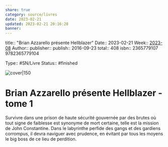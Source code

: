 ```yaml
---
share: true 
category: source/livres
date: 2023-02-21
updated: 2023-02-21 20:16:28
banner: 
---
```

title:: "Brian Azzarello présente Hellblazer"
Date:: 2023-02-21
Week:: [2023-08](../../week/2023-08.md)
Author:: [](.md)
publisher:: 
publish:: 2016-09-23
total:: 408
isbn:: 2365779107 9782365779104

Type:: #SN/Livre 
Status:: #finished 

![cover|150]()

# Brian Azzarello présente Hellblazer - tome 1

Survivre dans une prison de haute sécurité gouvernée par des brutes où tout signe de faiblesse est synonyme de mort certaine, telle est la mission de John Constantine. Dans le labyrinthe perfide des gangs et des gardiens corrompus, il devra naviguer avec prudence, en évitant par tous les moyens le big boss de ce lieu de perdition.